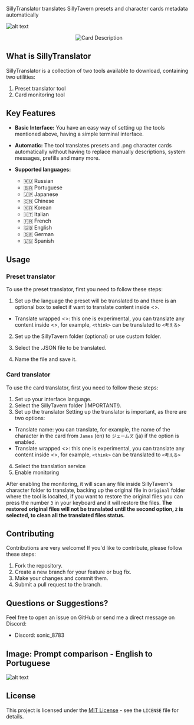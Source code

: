 SillyTranslator translates SillyTavern presets and character cards metadata automatically

![alt text](https://files.catbox.moe/gv9j3i.png "Card Message")

<p align="center">
  <img src="https://files.catbox.moe/2hhlx7.png" alt="Card Description">
</p>

## What is SillyTranslator

SillyTranslator is a collection of two tools available to download, containing two utilities:

1. Preset translator tool
2. Card monitoring tool

## Key Features

*   **Basic Interface:** You have an easy way of setting up the tools mentioned above, having a simple terminal interface.
*   **Automatic:** The tool translates presets and .png character cards automatically without having to replace manually descriptions, system messages, prefills and many more.

* **Supported languages:** 
  * 🇷🇺 Russian
  * 🇧🇷 Portuguese
  * 🇯🇵 Japanese
  * 🇨🇳 Chinese
  * 🇰🇷 Korean
  * 🇮🇹 Italian
  * 🇫🇷 French
  * 🇬🇧 English
  * 🇩🇪 German
  * 🇪🇸 Spanish

## Usage

### Preset translator
To use the preset translator, first you need to follow these steps:

1. Set up the language the preset will be translated to and there is an optional box to select if want to translate content inside <>.
* Translate wrapped <>: 
this one is experimental, you can translate any content inside <>, for example, `<think>` can be translated to `<考える>`

2. Set up the SillyTavern folder (optional) or use custom folder.

3. Select the .JSON file to be translated.

4. Name the file and save it.

### Card translator
To use the card translator, first you need to follow these steps:

1. Set up your interface language.
1. Select the SillyTavern folder (IMPORTANT!).
3. Set up the translator
Setting up the translator is important, as there are two options:
* Translate name: 
you can translate, for example, the name of the character in the card from `James` (en) to `ジェームズ` (ja) if the option is enabled.
* Translate wrapped <>: 
this one is experimental, you can translate any content inside <>, for example, `<think>` can be translated to `<考える>`
4. Select the translation service
5. Enable monitoring

After enabling the monitoring, it will scan any file inside SillyTavern's character folder to translate, backing up the original file in `Original` folder where the tool is localted, if you want to restore the original files you can press the number `3` in your keyboard and it will restore the files. **The restored original files will not be translated until the second option, `2` is selected, to clean all the translated files status.**

## Contributing

Contributions are very welcome! If you'd like to contribute, please follow these steps:

1. Fork the repository.
2. Create a new branch for your feature or bug fix.
3. Make your changes and commit them.
4. Submit a pull request to the branch.

## Questions or Suggestions?

Feel free to open an issue on GitHub or send me a direct message on Discord:

*   Discord: sonic\_8783

## Image: Prompt comparison - English to Portuguese

![alt text](https://files.catbox.moe/ga0w87.png "Preset")

## License

This project is licensed under the [MIT License](./LICENSE) - see the `LICENSE` file for details.
